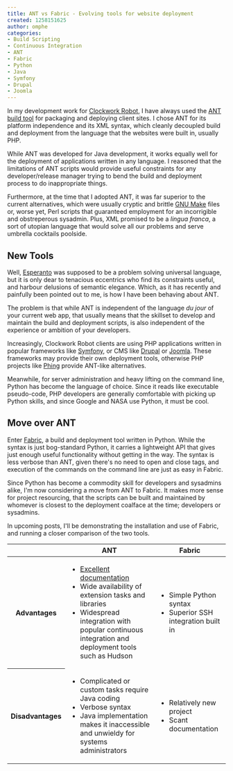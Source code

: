 ```yaml
--- 
title: ANT vs Fabric - Evolving tools for website deployment
created: 1258151625
author: omphe
categories:
- Build Scripting
- Continuous Integration
- ANT
- Fabric
- Python
- Java
- Symfony
- Drupal
- Joomla
---
```

In my development work for [Clockwork Robot](http://www.clockworkrobot.co.uk "Clockwork Robot - Web Consultancy" ), I have always used the [ANT build tool](http://ant.apache.org/) for packaging and deploying client sites. I chose ANT for its platform independence and its XML syntax, which cleanly decoupled build and deployment from the language that the websites were built in, usually PHP.

While ANT was developed for Java development, it works equally well for the deployment of applications written in any language. I reasoned that the limitations of ANT scripts would provide useful constraints for any developer/release manager trying to bend the build and deployment process to do inappropriate things.

Furthermore, at the time that I adopted ANT, it was far superior to the current alternatives, which were usually cryptic and brittle <a title="GNU Make" href="http://www.gnu.org/software/make/">GNU Make</a> files or, worse yet, Perl scripts that guaranteed employment for an incorrigible and obstreperous sysadmin. Plus, XML promised to be a _lingua franca_, a sort of utopian language that would solve all our problems and serve umbrella cocktails poolside.

## New Tools
Well, <a title="Esperanto - Wikipedia entry" href="http://en.wikipedia.org/wiki/Esperanto">Esperanto</a> was supposed to be a problem solving universal language, but it is only dear to tenacious eccentrics who find its constraints useful, and harbour delusions of semantic elegance. Which, as it has recently and painfully been pointed out to me, is how I have been behaving about ANT.

The problem is that while ANT is independent of the language _du jour_ of your current web app, that usually means that the skillset to develop and maintain the build and deployment scripts, is also independent of the experience or ambition of your developers.

Increasingly, Clockwork Robot clients are using PHP applications written in popular frameworks like [Symfony](http://www.symfony-project.org/ "Symfony"), or CMS like <a title="Drupal CMS" href="http://drupal.org/">Drupal</a> or <a title="Joomla CMS" href="http://www.joomla.org/">Joomla</a>. These frameworks may provide their own deployment tools, otherwise PHP projects like <a title="Phing" href="http://phing.info/trac/">Phing</a> provide ANT-like alternatives.

Meanwhile, for server administration and heavy lifting on the command line, Python has become the language of choice. Since it reads like executable pseudo-code, PHP developers are generally comfortable with picking up Python skills, and since Google and NASA use Python, it must be cool.

## Move over ANT
Enter <a title="Fabric documentation" href="http://docs.fabfile.org/0.9.0/">Fabric</a>, a build and deployment tool written in Python. While the syntax is just bog-standard Python, it carries a lightweight API that gives just enough useful functionality without getting in the way. The syntax is less verbose than ANT, given there's no need to open and close tags, and execution of the commands on the command line are just as easy in Fabric.

Since Python has become a commodity skill for developers and sysadmins alike, I'm now considering a move from ANT to Fabric. It makes more sense for project resourcing, that the scripts can be built and maintained by whomever is closest to the deployment coalface at the time; developers or sysadmins.

In upcoming posts, I'll be demonstrating the installation and use of Fabric, and running a closer comparison of the two tools.

<table>
<thead>
<tr>
<th></th>
<th>ANT</th>
<th>Fabric</th>
</tr>
</thead>
<tbody>
<tr>
<th>Advantages</th>
<td>
<ul>
<li><a title="Ant Manual" href="http://ant.apache.org/manual/index.html">Excellent documentation</a>

<li>Wide availability of extension tasks and libraries

<li>Widespread integration with popular continuous integration and deployment tools such as Hudson

</ul>
</td>
<td>
<ul>
<li>Simple Python syntax

<li>Superior SSH integration built in

</ul>
</td>
</tr>
<tr>
<th>Disadvantages</th>
<td>
<ul>
<li>Complicated or custom tasks require Java coding

<li>Verbose syntax

<li>Java implementation makes it inaccessible and unwieldy for systems administrators

</ul>
</td>
<td>
<ul>
<li>Relatively new project

<li>Scant documentation

</ul>
</td>
</tr>
</tbody>
</table>
